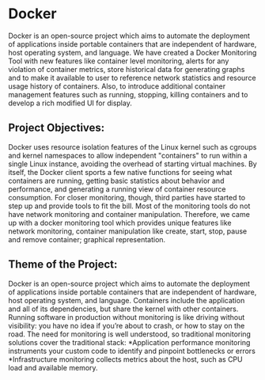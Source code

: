 # Docker
Docker is an open-source project which aims to automate the deployment of applications inside portable containers that are independent of hardware, host operating system, and language. We have created a Docker Monitoring Tool with new features like container level monitoring, alerts for any violation of container metrics, store historical data for generating graphs and to make it available to user to reference network statistics and resource usage history of containers. Also, to introduce additional container management features such as running, stopping, killing containers and to develop a rich modified UI for display.
## Project Objectives:
Docker uses resource isolation features of the Linux kernel such as cgroups and kernel namespaces to allow independent "containers" to run within a single Linux instance, avoiding the overhead of starting virtual machines. By itself, the Docker client sports a few native functions for seeing what containers are running, getting basic statistics about behavior and performance, and generating a running view of container resource consumption. For closer monitoring, though, third parties have started to step up and provide tools to fit the bill. Most of the monitoring tools do not have network monitoring and container manipulation. Therefore, we came up with a docker monitoring tool which provides unique features like network monitoring, container manipulation like create, start, stop, pause and remove container; graphical representation.
## Theme of the Project:
Docker is an open-source project which aims to automate the deployment of applications inside portable containers that are independent of hardware, host operating system, and language.
Containers include the application and all of its dependencies, but share the kernel with other containers. Running software in production without monitoring is like driving without visibility:
you have no idea if you’re about to crash, or how to stay on the road. The need for monitoring is well understood, so traditional monitoring solutions cover the traditional stack:
*Application performance monitoring instruments your custom code to identify and pinpoint bottlenecks or errors
*Infrastructure monitoring collects metrics about the host, such as CPU load and available memory.
